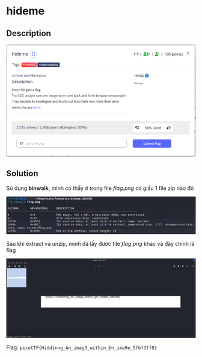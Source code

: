 # **hideme**

## **Description**

![description](/2023/picoctf2023/forensics/hideme/images/description.png)

## **Solution**

Sử dụng **binwalk**, mình có thấy ở trong file *flag.png* có giấu 1 file zip nào đó

![binwalk](/2023/picoctf2023/forensics/hideme/images/binwalk.png)

Sau khi extract và unzip, mình đã lấy được file *flag.png* khác và đây chính là flag

![getFlag](/2023/picoctf2023/forensics/hideme/images/getFlag.png)

Flag: `picoCTF{Hiddinng_An_imag3_within_@n_ima9e_5fbf3ff9}`